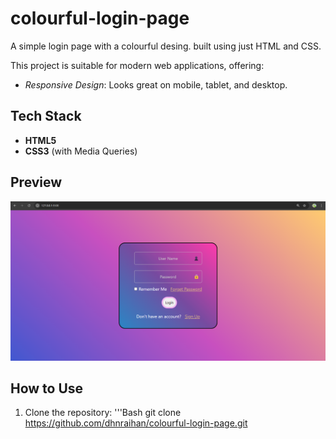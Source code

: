 # colourful-login-page
A simple login page with a colourful desing. built using just HTML and CSS. 

 This project is suitable for modern web applications, offering:  

- *Responsive Design*: Looks great on mobile, tablet, and desktop.  

## Tech Stack
- **HTML5**
- **CSS3** (with Media Queries)

## Preview 
![Preview](preview.png)

## How to Use 
1. Clone the repository:
'''Bash 
git clone https://github.com/dhnraihan/colourful-login-page.git